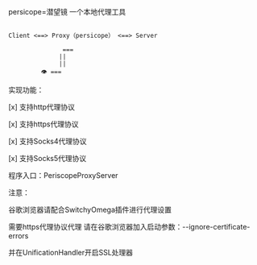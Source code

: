 persicope=潜望镜
一个本地代理工具
```text

Client <==> Proxy（persicope） <==> Server

               === 
              ||
              ||
         👁 ===
```
实现功能：

[x] 支持http代理协议

[x] 支持https代理协议

[x] 支持Socks4代理协议

[x] 支持Socks5代理协议

程序入口：PeriscopeProxyServer

注意：

谷歌浏览器请配合SwitchyOmega插件进行代理设置

需要https代理协议代理 请在谷歌浏览器加入启动参数：--ignore-certificate-errors

并在UnificationHandler开启SSL处理器


